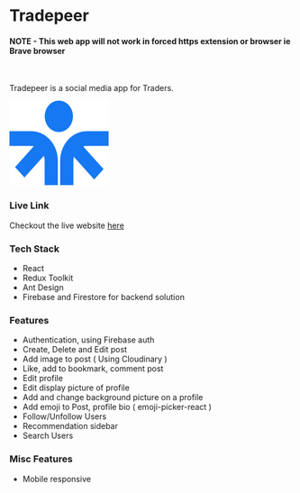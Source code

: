 # Tradepeer

#### NOTE - This web app will not work in forced https extension or browser ie Brave browser
<br>

Tradepeer is a social media app for Traders.
<br>

![Tradepeer logo](public/images/logo-social.svg)

### Live Link 
Checkout the live website [here](https://tradepeer.netlify.app/)

### Tech Stack
- React
- Redux Toolkit
- Ant Design
- Firebase and Firestore for backend solution

### Features
- Authentication, using Firebase auth
- Create, Delete and Edit post
- Add image to post ( Using Cloudinary )
- Like, add to bookmark, comment post
- Edit profile
- Edit display picture of profile
- Add and change background picture on a profile
- Add emoji to Post, profile bio ( emoji-picker-react )
- Follow/Unfollow Users
- Recommendation sidebar
- Search Users

### Misc Features
- Mobile responsive
